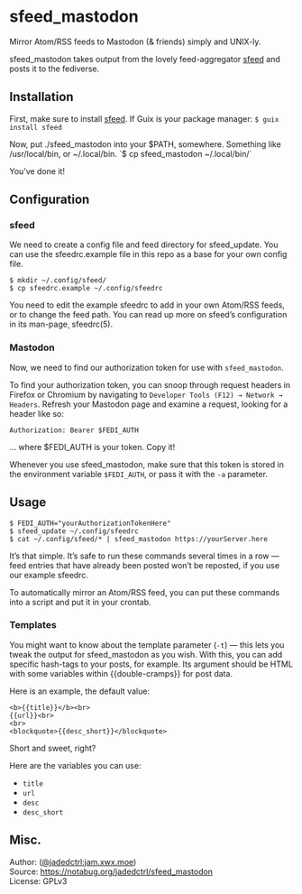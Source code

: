 # sfeed_mastodon

Mirror Atom/RSS feeds to Mastodon (& friends) simply and UNIX-ly.

sfeed_mastodon takes output from the lovely feed-aggregator [sfeed](https://codemadness.org/sfeed-simple-feed-parser.html) and posts it to the fediverse.



## Installation
First, make sure to install [sfeed](https://codemadness.org/sfeed-simple-feed-parser.html).
If Guix is your package manager:
`$ guix install sfeed`

Now, put ./sfeed_mastodon into your $PATH, somewhere. Something like /usr/local/bin, or ~/.local/bin.
`$ cp sfeed_mastodon ~/.local/bin/`

You’ve done it!



## Configuration
### sfeed
We need to create a config file and feed directory for sfeed_update.
You can use the sfeedrc.example file in this repo as a base for your own config file.
```
$ mkdir ~/.config/sfeed/
$ cp sfeedrc.example ~/.config/sfeedrc
```

You need to edit the example sfeedrc to add in your own Atom/RSS feeds, or to change the feed path.
You can read up more on sfeed’s configuration in its man-page¸ sfeedrc(5).


### Mastodon
Now, we need to find our authorization token for use with `sfeed_mastodon`.

To find your authorization token, you can snoop through request headers in Firefox or Chromium by
navigating to `Developer Tools (F12) → Network → Headers`. Refresh your Mastodon page and examine a
request, looking for a header like so:

`Authorization: Bearer $FEDI_AUTH`

… where $FEDI_AUTH is your token. Copy it!

Whenever you use sfeed_mastodon, make sure that this token is stored in the environment variable
`$FEDI_AUTH`, or pass it with the `-a` parameter.



## Usage
```
$ FEDI_AUTH="yourAuthorizationTokenHere"
$ sfeed_update ~/.config/sfeedrc
$ cat ~/.config/sfeed/* | sfeed_mastodon https://yourServer.here
```

It’s that simple. It’s safe to run these commands several times in a row  — feed entries that have
already been posted won’t be reposted, if you use our example sfeedrc.

To automatically mirror an Atom/RSS feed, you can put these commands into a script and put it in your crontab.


### Templates
You might want to know about the template parameter (`-t`) — this lets you tweak the output for
sfeed_mastodon as you wish. With this, you can add specific hash-tags to your posts, for example.
Its argument should be HTML with some variables within {{double-cramps}} for post data. 

Here is an example, the default value:
```
<b>{{title}}</b><br>
{{url}}<br>
<br>
<blockquote>{{desc_short}}</blockquote>
```

Short and sweet, right?

Here are the variables you can use:
* `title`
* `url`
* `desc`
* `desc_short`



## Misc.
Author: ([@jadedctrl:jam.xwx.moe](https://jam.xwx.moe/users/jadedctrl))  
Source: https://notabug.org/jadedctrl/sfeed_mastodon  
License: GPLv3
